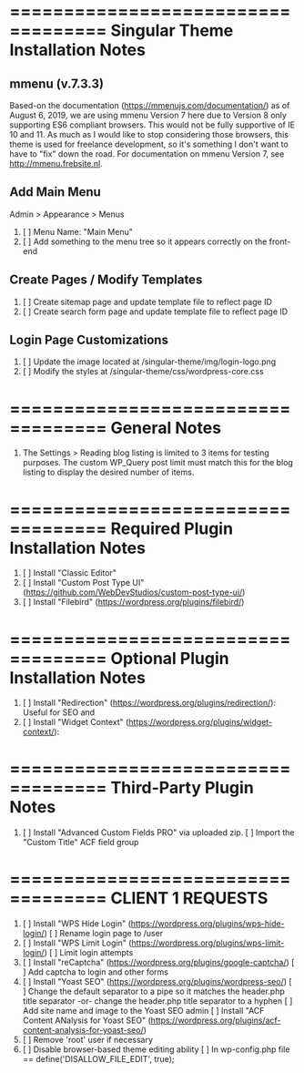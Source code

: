 ===================================
Singular Theme Installation Notes
===================================

mmenu (v.7.3.3)
-----------------------------------
Based-on the documentation (https://mmenujs.com/documentation/) as of August 6, 2019, we are using mmenu Version 7 here due to Version 8 only supporting ES6 compliant browsers. This would not be fully supportive of IE 10 and 11. As much as I would like to stop considering those browsers, this theme is used for freelance development, so it's something I don't want to have to "fix" down the road. For documentation on mmenu Version 7, see http://mmenu.frebsite.nl.

Add Main Menu
-----------------------------------
Admin > Appearance > Menus
1) [ ] Menu Name: "Main Menu"
2) [ ] Add something to the menu tree so it appears correctly on the front-end

Create Pages / Modify Templates
-----------------------------------
1) [ ] Create sitemap page and update template file to reflect page ID
2) [ ] Create search form page and update template file to reflect page ID

Login Page Customizations
-----------------------------------
1) [ ] Update the image located at /singular-theme/img/login-logo.png
2) [ ] Modify the styles at /singular-theme/css/wordpress-core.css


===================================
General Notes
===================================
1) The Settings > Reading blog listing is limited to 3 items for testing purposes. The custom WP_Query post limit must match this for the blog listing to display the desired number of items.


===================================
Required Plugin Installation Notes
===================================
1) [ ] Install "Classic Editor"
2) [ ] Install "Custom Post Type UI" (https://github.com/WebDevStudios/custom-post-type-ui/)
3) [ ] Install "Filebird" (https://wordpress.org/plugins/filebird/)


===================================
Optional Plugin Installation Notes
===================================
1) [ ] Install "Redirection" (https://wordpress.org/plugins/redirection/): Useful for SEO and
2) [ ] Install "Widget Context" (https://wordpress.org/plugins/widget-context/):


===================================
Third-Party Plugin Notes
===================================
1) [ ] Install "Advanced Custom Fields PRO" via uploaded zip.
       [ ] Import the "Custom Title" ACF field group


===================================
CLIENT 1 REQUESTS
===================================
1) [ ] Install "WPS Hide Login" (https://wordpress.org/plugins/wps-hide-login/)
       [ ] Rename login page to /user
2) [ ] Install "WPS Limit Login" (https://wordpress.org/plugins/wps-limit-login/)
       [ ] Limit login attempts
3) [ ] Install "reCaptcha" (https://wordpress.org/plugins/google-captcha/)
       [ ] Add captcha to login and other forms
4) [ ] Install "Yoast SEO" (https://wordpress.org/plugins/wordpress-seo/)
       [ ] Change the default separator to a pipe so it matches the header.php title separator -or- change the header.php title separator to a hyphen
       [ ] Add site name and image to the Yoast SEO admin
       [ ] Install "ACF Content ANalysis for Yoast SEO" (https://wordpress.org/plugins/acf-content-analysis-for-yoast-seo/)
5) [ ] Remove 'root' user if necessary
6) [ ] Disable browser-based theme editing ability
       [ ] In wp-config.php file == define('DISALLOW_FILE_EDIT', true);
